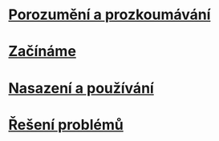 # [Porozumění a prozkoumávání](/intune/understand-explore/introduction-to-microsoft-intune.md)
# [Začínáme](/intune/get-started/what-to-know-before-you-start-microsoft-intune)
# [Nasazení a používání](/intune/deploy-use/overview-of-device-and-app-lifecycles-in-microsoft-intune)
# [Řešení problémů](/intune/troubleshoot/general-troubleshooting-tips-for-microsoft-intune)


<!--HONumber=Jul16_HO1-->


